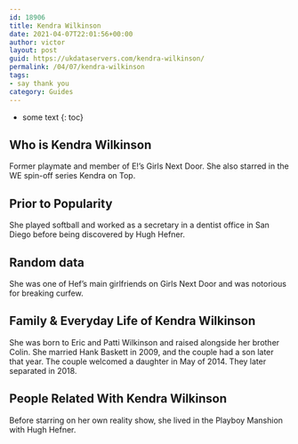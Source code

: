 ```yaml
---
id: 18906
title: Kendra Wilkinson
date: 2021-04-07T22:01:56+00:00
author: victor
layout: post
guid: https://ukdataservers.com/kendra-wilkinson/
permalink: /04/07/kendra-wilkinson
tags:
- say thank you
category: Guides
---
```


* some text
{: toc}


## Who is Kendra Wilkinson



Former playmate and member of E!&#8217;s Girls Next Door. She also starred in the WE spin-off series Kendra on Top.

                
                
                
## Prior to Popularity



She played softball and worked as a secretary in a dentist office in San Diego before being discovered by Hugh Hefner.

                
                
                
## Random data



She was one of Hef&#8217;s main girlfriends on Girls Next Door and was notorious for breaking curfew.

                
                
                
## Family & Everyday Life of Kendra Wilkinson



She was born to Eric and Patti Wilkinson and raised alongside her brother Colin. She married Hank Baskett in 2009, and the couple had a son later that year. The couple welcomed a daughter in May of 2014. They later separated in 2018.

                
                
                
## People Related With Kendra Wilkinson



Before starring on her own reality show, she lived in the Playboy Manshion with Hugh Hefner.

                
              
            
          
          
          
